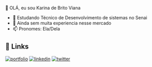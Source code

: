  👋 OLÁ, eu sou Karina de Brito Viana
- 👀 Estudando Técnico de Desenvolvimento de sistemas no Senai
- 🌱 Ainda sem muita experiencia nesse mercado
- 📫 Pronomes: Ela/Dela



<!--- ultimo--->
## 🔗 Links
[![portfolio](https://img.shields.io/badge/my_portfolio-000?style=for-the-badge&logo=ko-fi&logoColor=white)](https://katherineoelsner.com/)
[![linkedin](https://img.shields.io/badge/linkedin-0A66C2?style=for-the-badge&logo=linkedin&logoColor=white)](https://www.linkedin.com/)
[![twitter](https://img.shields.io/badge/twitter-1DA1F2?style=for-the-badge&logo=twitter&logoColor=white)](https://twitter.com/)


<!---
karinadebritov/karinadebritov is a ✨ special ✨ repository because its `README.md` (this file) appears on your GitHub profile.
You can click the Preview link to take a look at your changes.
--->
